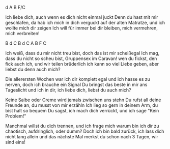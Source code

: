 
d       A       B       F/C

Ich liebe dich, auch wenn es dich nicht einmal juckt
Denn du hast mit mir geschlafen, da hab ich mich in dich verguckt
auf der alten Matratze, und ich wollte mich dir zeigen
Ich will für immer bei dir bleiben, mich vermehren, mich verbreiten!

B               d       C
B               d       C
A               B
F               C

Ich weiß, dass du mir nicht treu bist,
doch das ist mir scheißegal
Ich mag, dass du nicht so scheu bist,
Gruppensex im Caravan!
wen du fickst, den fick auch ich,
und wir teilen brüderlich
ich kann so viel Liebe geben,
aber liebst du denn auch mich?

Die allerersten Wochen war ich dir komplett egal
und ich hasse es zu nerven, doch ich brauche ein Signal
Du bringst das beste in mir ans Tageslicht
und ich in dir, ich liebe dich, liebst du auch mich?

Keine Salbe oder Creme wird jemals zwischen uns stehn
Du rufst all deine Freunde an, du musst von mir erzähln
Ich lieg so gern in deinem Arm, du bist halt so bequem
Du sagst, ich mach dich verrückt, und ich sage "Kein Problem!"

Manchmal willst du dich trennen, und ich frage mich warum
bin ich dir zu chaotisch, aufdringlich, oder dumm?
Doch ich bin bald zurück, ich lass dich nicht lang allein
und das nächste Mal merkst du schon nach 3 Tagen, wir sind eins!



